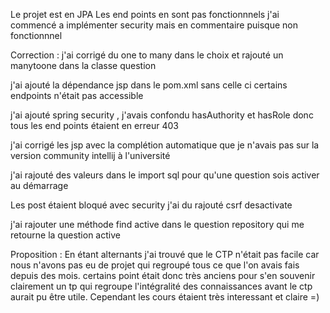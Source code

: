 Le projet est en JPA 
Les end points en sont pas fonctionnnels 
j'ai commencé a implémenter security mais en commentaire puisque non fonctionnnel

Correction :
j'ai corrigé du one to many dans le choix et rajouté un manytoone dans la classe question 

j'ai ajouté la dépendance jsp dans le pom.xml sans celle ci certains endpoints n'était pas accessible

j'ai ajouté spring security , j'avais confondu hasAuthority et hasRole donc tous les end points étaient en erreur 403

j'ai corrigé les jsp avec la complétion automatique que je n'avais pas sur la version community intellij à l'université

j'ai rajouté des valeurs dans le import sql pour qu'une question sois activer au démarrage

Les post étaient bloqué avec security j'ai du rajouté csrf desactivate

j'ai rajouter une méthode find active dans le question repository qui me retourne la question active

Proposition : 
En étant alternants j'ai trouvé que le CTP n'était pas facile car nous n'avons pas eu 
de projet qui regroupé tous ce que l'on avais fais depuis des mois. certains point était donc très anciens 
pour s'en souvenir clairement un tp qui regroupe l'intégralité des connaissances avant le ctp aurait pu être utile.
Cependant les cours étaient très interessant et claire =)  
